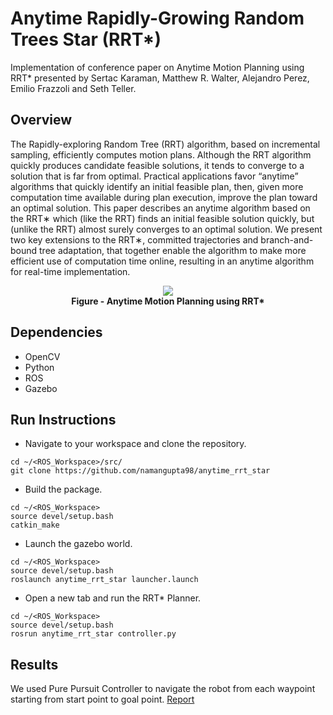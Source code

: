 # Anytime Rapidly-Growing Random Trees Star (RRT*)
Implementation of conference paper on Anytime Motion Planning using RRT* presented by Sertac Karaman, Matthew R. Walter, Alejandro Perez, Emilio Frazzoli and Seth Teller.

## Overview
The Rapidly-exploring Random Tree (RRT) algorithm, based on incremental sampling, efficiently computes motion plans. Although the RRT algorithm quickly produces candidate feasible solutions, it tends to converge to a solution that is far from optimal. Practical applications favor “anytime” algorithms that quickly identify an initial feasible plan, then, given more computation time available during plan execution, improve the plan toward an optimal solution. This paper describes an anytime algorithm based on the RRT∗ which (like the RRT) finds an initial feasible solution quickly, but (unlike the RRT) almost surely converges to an optimal solution. We present two key extensions to the RRT∗, committed trajectories and branch-and-bound tree adaptation, that together enable the algorithm to make more efficient use of computation time online, resulting in an anytime algorithm for real-time implementation.

<p align="center">
  <img src="https://github.com/namangupta98/anytime_rrt_star/blob/master/docs/planning-result-5.gif">
  <br><b>Figure - Anytime Motion Planning using RRT*</b><br>
</p>

## Dependencies
- OpenCV
- Python
- ROS
- Gazebo

## Run Instructions
- Navigate to your workspace and clone the repository.
```
cd ~/<ROS_Workspace>/src/
git clone https://github.com/namangupta98/anytime_rrt_star
```
- Build the package.
```
cd ~/<ROS_Workspace>
source devel/setup.bash
catkin_make
```
- Launch the gazebo world.
```
cd ~/<ROS_Workspace>
source devel/setup.bash
roslaunch anytime_rrt_star launcher.launch
```
- Open a new tab and run the RRT* Planner.
```
cd ~/<ROS_Workspace>
source devel/setup.bash
rosrun anytime_rrt_star controller.py
```

## Results
We used Pure Pursuit Controller to navigate the robot from each waypoint starting from start point to goal point. 
[Report](https://github.com/namangupta98/anytime_rrt_star/blob/master/docs/Planning_Final_Project_Report.pdf)

